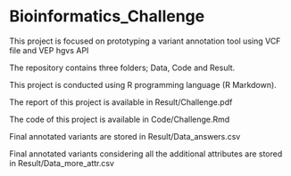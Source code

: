 # Bioinformatics_Challenge
This project is focused on prototyping a variant annotation tool using VCF file and VEP hgvs API

The repository contains three folders; Data, Code and Result.

This project is conducted using R programming language (R Markdown). 

The report of this project is available in Result/Challenge.pdf

The code of this project is available in Code/Challenge.Rmd

Final annotated variants are stored in Result/Data_answers.csv

Final annotated variants considering all the additional attributes are stored in Result/Data_more_attr.csv

